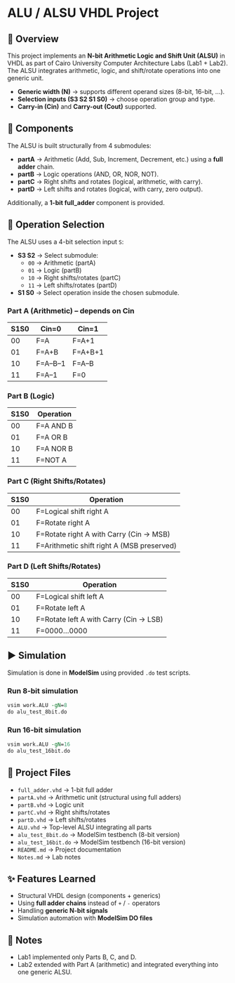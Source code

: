 # ALU / ALSU VHDL Project

## 📌 Overview
This project implements an **N-bit Arithmetic Logic and Shift Unit (ALSU)** in VHDL as part of Cairo University Computer Architecture Labs (Lab1 + Lab2).  
The ALSU integrates arithmetic, logic, and shift/rotate operations into one generic unit.

- **Generic width (N)** → supports different operand sizes (8-bit, 16-bit, …).  
- **Selection inputs (S3 S2 S1 S0)** → choose operation group and type.  
- **Carry-in (Cin)** and **Carry-out (Cout)** supported.

## 🧩 Components
The ALSU is built structurally from 4 submodules:

- **partA** → Arithmetic (Add, Sub, Increment, Decrement, etc.) using a **full adder** chain.
- **partB** → Logic operations (AND, OR, NOR, NOT).
- **partC** → Right shifts and rotates (logical, arithmetic, with carry).
- **partD** → Left shifts and rotates (logical, with carry, zero output).

Additionally, a **1-bit full_adder** component is provided.

## 🔑 Operation Selection
The ALSU uses a 4-bit selection input `S`:

- **S3 S2** → Select submodule:
  - `00` → Arithmetic (partA)
  - `01` → Logic (partB)
  - `10` → Right shifts/rotates (partC)
  - `11` → Left shifts/rotates (partD)
- **S1 S0** → Select operation inside the chosen submodule.

### Part A (Arithmetic) – depends on Cin
| S1S0 | Cin=0 | Cin=1 |
|------|-------|-------|
| 00   | F=A   | F=A+1 |
| 01   | F=A+B | F=A+B+1 |
| 10   | F=A–B–1 | F=A–B |
| 11   | F=A–1 | F=0 |

### Part B (Logic)
| S1S0 | Operation |
|------|-----------|
| 00   | F=A AND B |
| 01   | F=A OR B |
| 10   | F=A NOR B |
| 11   | F=NOT A |

### Part C (Right Shifts/Rotates)
| S1S0 | Operation |
|------|-----------|
| 00   | F=Logical shift right A |
| 01   | F=Rotate right A |
| 10   | F=Rotate right A with Carry (Cin → MSB) |
| 11   | F=Arithmetic shift right A (MSB preserved) |

### Part D (Left Shifts/Rotates)
| S1S0 | Operation |
|------|-----------|
| 00   | F=Logical shift left A |
| 01   | F=Rotate left A |
| 10   | F=Rotate left A with Carry (Cin → LSB) |
| 11   | F=0000…0000 |

## ▶️ Simulation
Simulation is done in **ModelSim** using provided `.do` test scripts.

### Run 8-bit simulation
```tcl
vsim work.ALU -gN=8
do alu_test_8bit.do
```

### Run 16-bit simulation
```tcl
vsim work.ALU -gN=16
do alu_test_16bit.do
```

## 📂 Project Files
- `full_adder.vhd` → 1-bit full adder
- `partA.vhd` → Arithmetic unit (structural using full adders)
- `partB.vhd` → Logic unit
- `partC.vhd` → Right shifts/rotates
- `partD.vhd` → Left shifts/rotates
- `ALU.vhd` → Top-level ALSU integrating all parts
- `alu_test_8bit.do` → ModelSim testbench (8-bit version)
- `alu_test_16bit.do` → ModelSim testbench (16-bit version)
- `README.md` → Project documentation
- `Notes.md` → Lab notes

## ✨ Features Learned
- Structural VHDL design (components + generics)
- Using **full adder chains** instead of `+` / `-` operators
- Handling **generic N-bit signals**
- Simulation automation with **ModelSim DO files**

## 📜 Notes
- Lab1 implemented only Parts B, C, and D.  
- Lab2 extended with Part A (arithmetic) and integrated everything into one generic ALSU.
